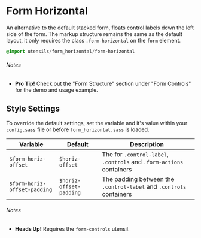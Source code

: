 
# Form Horizontal
An alternative to the default stacked form, floats control labels down
the left side of the form. The markup structure remains the same as the
default layout, it only requires the class `.form-horizontal` on the
`form` element.

```sass
@import utensils/form_horizontal/form-horizontal
```

###### Notes
- **Pro Tip!** Check out the "Form Structure" section under "Form
  Controls" for the demo and usage example.

## Style Settings
To override the default settings, set the variable and it's value
within your `config.sass` file or before `form_horizontal.sass` is loaded.

Variable                     | Default                  | Description
---------------------------- | ------------------------ | -------------------------------------------
`$form-horiz-offset`         | `$horiz-offset`          | The for `.control-label`, `.controls` and `.form-actions` containers
`$form-horiz-offset-padding` | `$horiz-offset-padding`  | The padding between the `.control-label` and `.controls` containers

###### Notes
- **Heads Up!** Requires the `form-controls` utensil.

